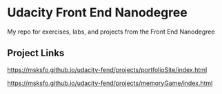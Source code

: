 # Udacity Front End Nanodegree
My repo for exercises, labs, and projects from the Front End Nanodegree

## Project Links
https://msksfo.github.io/udacity-fend/projects/portfolioSite/index.html

https://msksfo.github.io/udacity-fend/projects/memoryGame/index.html


